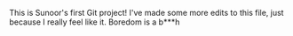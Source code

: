 This is Sunoor's first Git project! I've made some more edits to this file, just because I really feel like it. Boredom is a b***h